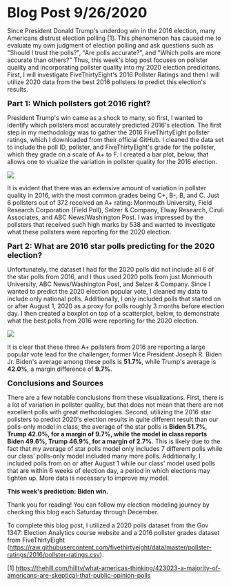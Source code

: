 <font size="6"><b>Blog Post 9/26/2020</b></font>

Since President Donald Trump's underdog win in the 2016 election, many Americans distrust election polling [1].  This phenomenon has caused me to evaluate my own judgment of election polling and ask questions such as "Should I trust the polls?", "Are polls accurate?", and "Which polls are more accurate than others?" Thus, this week's blog post focuses on pollster quality and incorporating pollster quality into my 2020 election predicitons.  First, I will investigate FiveThirtyEight's 2016 Pollster Ratings and then I will utilize 2020 data from the best 2016 pollsters to predict this election's results.

<font size="4"><b>Part 1: Which pollsters got 2016 right? </b></font>

President Trump's win came as a shock to many, so first, I wanted to identify which pollsters most accurately predicted 2016's election.  The first step in my methodology was to gather the 2016 FiveThirtyEight pollster ratings, which I downloaded from their official GitHub.  I cleaned the data set to include the poll ID, pollster, and FiveThirtyEight's grade for the pollster, which they grade on a scale of A+ to F.  I created a bar plot, below, that allows one to viualize the variation in pollster quality for the 2016 election.  

![](/pollsterratings.png)

It is evident that there was an extensive amount of variation in pollster quality in 2016, with the most common grades being C+, B-, B, and C.  Just 6 pollsters out of 372 received an A+ rating: Monmouth University, Field Research Corporation (Field Poll), Selzer & Company, Elway Research, Ciruli Associates, and ABC News/Washington Post.  I was impressed by the pollsters that received such high marks by 538 and wanted to investigate what these pollsters were reporting for the 2020 election.


<font size="4"><b> Part 2: What are 2016 star polls predicting for the 2020 election? </b></font>

Unfortunately, the dataset I had for the 2020 polls did not include all 6 of the star polls from 2016, and I thus used 2020 polls from just Monmouth University, ABC News/Washington Post, and Selzer & Company.  Since I wanted to predict the 2020 election popular vote, I cleaned my data to include only national polls.  Additionally, I only included polls that started on or after August 1, 2020 as a proxy for polls roughly 3 months before election day.  I then created a boxplot on top of a scatterplot, below, to demonstrate what the best polls from 2016 were reporting for the 2020 election.  

![](/starpollperformance.png) 

It is clear that these three A+ pollsters from 2016 are reporting a large popular vote lead for the challenger, former Vice President Joseph R. Biden Jr.  Biden's average among these polls is <b>51.7%</b>, while Trump's average is <b>42.0%</b>, a margin difference of <b>9.7%</b>.  

<font size="4"><b>Conclusions and Sources</b></font>

There are a few notable conclusions from these visualizations.  First, there is a lot of variation in pollster quality, but that does not mean that there are not excellent polls with great methodologies. Second, utilizing the 2016 star pollsters to predict 2020's election results in quite different result than our polls-only model in class; the average of the star polls is <b>Biden 51.7%, Trump 42.0%, for a margin of 9.7%, while the model in class reports Biden 49.6%, Trump 46.9%, for a margin of 2.7%</b>.  This is likely due to the fact that my average of star polls model only includes 7 different polls while our class' polls-only model included many more polls.  Additionally, I included polls from on or after August 1 while our class' model used polls that are within 6 weeks of election day, a period in which elections may tighten up.  More data is necessary to improve my model.

<b>This week's prediction: Biden win. </b>

Thank you for reading! You can follow my election modeling journey by checking this blog each Saturday through December.

To complete this blog post, I utilized a 2020 polls dataset from the Gov 1347: Election Analytics course website and a 2016 pollster grades dataset from FiveThirtyEight (https://raw.githubusercontent.com/fivethirtyeight/data/master/pollster-ratings/2016/pollster-ratings.csv).  


[1] https://thehill.com/hilltv/what-americas-thinking/423023-a-majority-of-americans-are-skeptical-that-public-opinion-polls
